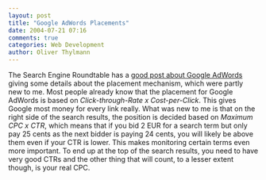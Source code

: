 ```yaml
---
layout: post
title: "Google AdWords Placements"
date: 2004-07-21 07:16
comments: true
categories: Web Development
author: Oliver Thylmann
---
```



The Search Engine Roundtable has a [good post about Google AdWords](http://www.seroundtable.com/archives/000676.html) giving some details about the placement mechanism, which were partly new to me. Most people already know that the placement for Google AdWords is based on *Click-through-Rate x Cost-per-Click*. This gives Google most money for every link really. What was new to me is that on the right side of the search  results, the position is decided based on *Maximum CPC x CTR*, which means that if you bid 2 EUR for a search term but only pay 25 cents as the next bidder is paying 24 cents, you will likely be above them even if your CTR is lower. This makes monitoring certain terms even more important. To end up at the top of the search results, you need to have very good CTRs and the other thing that will count, to a lesser extent though, is your real CPC.



